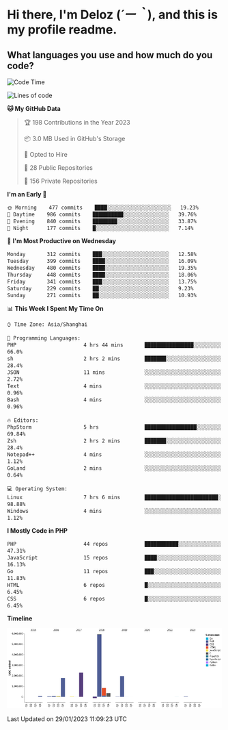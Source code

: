 # **Hi there, I'm Deloz (*´ー｀*), and this is my profile readme.**
<!--  [![Profile views](https://gpvc.arturio.dev/dank-del)](https://github.com/dank-del) -->
## **What languages you use and how much do you code?**

<!--START_SECTION:waka-->
![Code Time](http://img.shields.io/badge/Code%20Time-740%20hrs%201%20min-blue)

![Lines of code](https://img.shields.io/badge/From%20Hello%20World%20I%27ve%20Written-13%20Million%20lines%20of%20code-blue)

**🐱 My GitHub Data** 

> 🏆 198 Contributions in the Year 2023
 > 
> 📦 3.0 MB Used in GitHub's Storage 
 > 
> 💼 Opted to Hire
 > 
> 📜 28 Public Repositories 
 > 
> 🔑 156 Private Repositories  
 > 
**I'm an Early 🐤** 

```text
🌞 Morning    477 commits    ████░░░░░░░░░░░░░░░░░░░░░   19.23% 
🌆 Daytime    986 commits    ██████████░░░░░░░░░░░░░░░   39.76% 
🌃 Evening    840 commits    ████████░░░░░░░░░░░░░░░░░   33.87% 
🌙 Night      177 commits    █░░░░░░░░░░░░░░░░░░░░░░░░   7.14%

```
📅 **I'm Most Productive on Wednesday** 

```text
Monday       312 commits    ███░░░░░░░░░░░░░░░░░░░░░░   12.58% 
Tuesday      399 commits    ████░░░░░░░░░░░░░░░░░░░░░   16.09% 
Wednesday    480 commits    ████░░░░░░░░░░░░░░░░░░░░░   19.35% 
Thursday     448 commits    ████░░░░░░░░░░░░░░░░░░░░░   18.06% 
Friday       341 commits    ███░░░░░░░░░░░░░░░░░░░░░░   13.75% 
Saturday     229 commits    ██░░░░░░░░░░░░░░░░░░░░░░░   9.23% 
Sunday       271 commits    ██░░░░░░░░░░░░░░░░░░░░░░░   10.93%

```


📊 **This Week I Spent My Time On** 

```text
⌚︎ Time Zone: Asia/Shanghai

💬 Programming Languages: 
PHP                      4 hrs 44 mins       ████████████████░░░░░░░░░   66.0% 
sh                       2 hrs 2 mins        ███████░░░░░░░░░░░░░░░░░░   28.4% 
JSON                     11 mins             ░░░░░░░░░░░░░░░░░░░░░░░░░   2.72% 
Text                     4 mins              ░░░░░░░░░░░░░░░░░░░░░░░░░   0.96% 
Bash                     4 mins              ░░░░░░░░░░░░░░░░░░░░░░░░░   0.96%

🔥 Editors: 
PhpStorm                 5 hrs               █████████████████░░░░░░░░   69.84% 
Zsh                      2 hrs 2 mins        ███████░░░░░░░░░░░░░░░░░░   28.4% 
Notepad++                4 mins              ░░░░░░░░░░░░░░░░░░░░░░░░░   1.12% 
GoLand                   2 mins              ░░░░░░░░░░░░░░░░░░░░░░░░░   0.64%

💻 Operating System: 
Linux                    7 hrs 6 mins        ████████████████████████░   98.88% 
Windows                  4 mins              ░░░░░░░░░░░░░░░░░░░░░░░░░   1.12%

```

**I Mostly Code in PHP** 

```text
PHP                      44 repos            ███████████░░░░░░░░░░░░░░   47.31% 
JavaScript               15 repos            ████░░░░░░░░░░░░░░░░░░░░░   16.13% 
Go                       11 repos            ███░░░░░░░░░░░░░░░░░░░░░░   11.83% 
HTML                     6 repos             █░░░░░░░░░░░░░░░░░░░░░░░░   6.45% 
CSS                      6 repos             █░░░░░░░░░░░░░░░░░░░░░░░░   6.45%

```


**Timeline**

![Chart not found](https://raw.githubusercontent.com/deloz/deloz/main/charts/bar_graph.png) 


 Last Updated on 29/01/2023 11:09:23 UTC
<!--END_SECTION:waka-->
